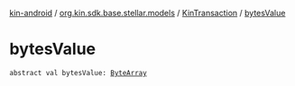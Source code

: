 [kin-android](../../index.md) / [org.kin.sdk.base.stellar.models](../index.md) / [KinTransaction](index.md) / [bytesValue](./bytes-value.md)

# bytesValue

`abstract val bytesValue: `[`ByteArray`](https://kotlinlang.org/api/latest/jvm/stdlib/kotlin/-byte-array/index.html)